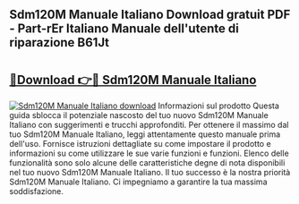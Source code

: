 ## Sdm120M Manuale Italiano Download gratuit PDF - Part-rEr Italiano Manuale dell'utente di riparazione B61Jt

# <h2><a href="http://dfd2h3n.blite.top/?on=Sdm120M+Manuale+Italiano">🔗Download 👉🔴 Sdm120M Manuale Italiano</a></h2>

[![Sdm120M Manuale Italiano download](https://i.imgur.com/lujVjoI.png)](http://dfd2h3n.blite.top/?on=Sdm120M+Manuale+Italiano)
Informazioni sul prodotto Questa guida sblocca il potenziale nascosto del tuo nuovo Sdm120M Manuale Italiano con suggerimenti e trucchi approfonditi. Per ottenere il massimo dal tuo Sdm120M Manuale Italiano, leggi attentamente questo manuale prima dell'uso. Fornisce istruzioni dettagliate su come impostare il prodotto e informazioni su come utilizzare le sue varie funzioni e funzioni. Elenco delle funzionalità sono solo alcune delle caratteristiche degne di nota disponibili nel tuo nuovo Sdm120M Manuale Italiano. Il tuo successo è la nostra priorità Sdm120M Manuale Italiano. Ci impegniamo a garantire la tua massima soddisfazione.
